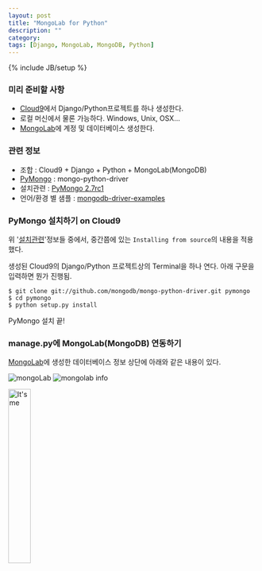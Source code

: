 ```yaml
---
layout: post
title: "MongoLab for Python"
description: ""
category: 
tags: [Django, MongoLab, MongoDB, Python]
---
```

{% include JB/setup %}

### 미리 준비할 사항
* [Cloud9](https://c9.io/)에서 Django/Python프로젝트를 하나 생성한다.
* 로컬 머신에서 물론 가능하다. Windows, Unix, OSX...
* [MongoLab](https://mongolab.com)에 계정 및 데이터베이스 생성한다.


### 관련 정보
* 조합 : Cloud9 + Django + Python + MongoLab(MongoDB)
* [PyMongo](https://github.com/mongodb/mongo-python-driver) : mongo-python-driver
* 설치관련 : [PyMongo 2.7rc1](http://api.mongodb.org/python/current/installation.html)
* 언어/환경 별 샘플 : [mongodb-driver-examples](https://github.com/mongolab/mongodb-driver-examples)


### PyMongo 설치하기 on Cloud9

위 '[설치관련](http://api.mongodb.org/python/current/installation.html)'정보들 중에서, 중간쯤에 있는
`Installing from source`의 내용을 적용했다.

생성된 Cloud9의 Django/Python 프로젝트상의 Terminal을 하나 연다. 아래 구문을 입력하면 뭔가 진행됨.

    $ git clone git://github.com/mongodb/mongo-python-driver.git pymongo
    $ cd pymongo
    $ python setup.py install
    
PyMongo 설치 끝!


### manage.py에 MongoLab(MongoDB) 연동하기

[MongoLab](https://mongolab.com)에 생성한 데이터베이스 정보 상단에 아래와 같은 내용이 있다.

![mongoLab](https://onedrive.live.com/embed?cid=E64020B0D7EDAE82%28resid=E64020B0D7EDAE82%21508%28authkey=AK7uEBx2hSpXyOg "mongoLab")
<img class="img-rounded floatLeft" src="https://onedrive.live.com/embed?cid=E64020B0D7EDAE82%28resid=E64020B0D7EDAE82%21508%28authkey=AK7uEBx2hSpXyOg" title="mongolab info" />

<img class="img-rounded floatLeft" style="width:30%;height:30%" src="http://crossfitwod.herokuapp.com/uploads/pic_sm.JPG" title="It's me" />